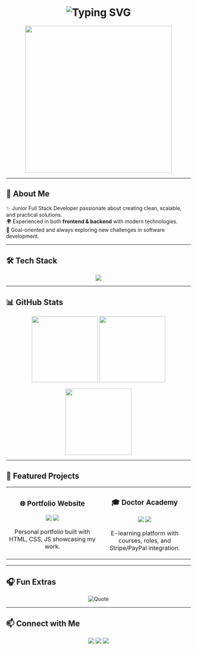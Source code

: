 <!-- Typing Effect -->
<h1 align="center">
  <img src="https://readme-typing-svg.herokuapp.com?font=Fira+Code&size=26&pause=1000&color=F70057&center=true&vCenter=true&width=600&lines=Hi+%F0%9F%91%8B%2C+I'm+Omyma+AlKurd;Full+Stack+Developer;Passionate+Problem+Solver;Always+Learning+New+Things" alt="Typing SVG" />
</h1>

<!-- GIF Coding -->
<p align="center">
  <img src="https://media.giphy.com/media/ZVik7pBtu9dNS/giphy.gif" width="400"/>
</p>

---

## 🚀 About Me
✨ Junior Full Stack Developer passionate about creating clean, scalable, and practical solutions.  
🌍 Experienced in both **frontend & backend** with modern technologies.  
🎯 Goal-oriented and always exploring new challenges in software development.  

---

## 🛠️ Tech Stack
<p align="center">
  <img src="https://skillicons.dev/icons?i=js,ts,python,react,nextjs,nodejs,django,cs,dotnet,mysql,mongodb,oracle,wordpress,docker,git,github,vscode&perline=8" />
</p>

---

## 📊 GitHub Stats
<p align="center">
  <img src="https://github-readme-stats.vercel.app/api?username=omymakurd&show_icons=true&theme=tokyonight&hide_border=true" height="180"/>
  <img src="https://github-readme-streak-stats.herokuapp.com?user=omymakurd&theme=tokyonight&hide_border=true" height="180"/>
</p>

<p align="center">
  <img src="https://github-readme-stats.vercel.app/api/top-langs/?username=omymakurd&layout=compact&theme=tokyonight&hide_border=true" height="180"/>
</p>

---

## 🌟 Featured Projects
<table>
<tr>
<td width="50%">
<h3 align="center">🌐 Portfolio Website</h3>
<p align="center">
<a href="https://omymakurd.github.io" target="_blank"><img src="https://img.shields.io/badge/-Live%20Demo-brightgreen?style=for-the-badge&logo=google-chrome&logoColor=white"/></a>
<a href="https://github.com/omymakurd/portfolio" target="_blank"><img src="https://img.shields.io/badge/-Source%20Code-blue?style=for-the-badge&logo=github&logoColor=white"/></a>
</p>
<p align="center">Personal portfolio built with HTML, CSS, JS showcasing my work.</p>
</td>

<td width="50%">
<h3 align="center">🎓 Doctor Academy</h3>
<p align="center">
<a href="https://doctoracademy.com" target="_blank"><img src="https://img.shields.io/badge/-Live%20Demo-brightgreen?style=for-the-badge&logo=google-chrome&logoColor=white"/></a>
<a href="https://github.com/omymakurd/doctor-academy" target="_blank"><img src="https://img.shields.io/badge/-Source%20Code-blue?style=for-the-badge&logo=github&logoColor=white"/></a>
</p>
<p align="center">E-learning platform with courses, roles, and Stripe/PayPal integration.</p>
</td>
</tr>
</table>

---

## 🎧 Fun Extras
<p align="center">
  <img src="https://quotes-github-readme.vercel.app/api?type=horizontal&theme=radical" alt="Quote"/>
</p>

---

## 📫 Connect with Me
<p align="center">
  <a href="https://linkedin.com/in/omyma-alkurd" target="_blank"><img src="https://img.shields.io/badge/-LinkedIn-blue?style=for-the-badge&logo=linkedin"/></a>
  <a href="mailto:omyma_1994@hotmail.com"><img src="https://img.shields.io/badge/-Email-D14836?style=for-the-badge&logo=gmail&logoColor=white"/></a>
  <a href="https://github.com/omymakurd" target="_blank"><img src="https://img.shields.io/badge/-GitHub-black?style=for-the-badge&logo=github"/></a>
</p>
